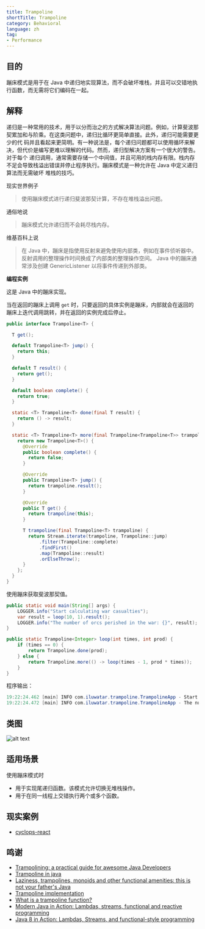 ```yaml
---
title: Trampoline
shortTitle: Trampoline
category: Behavioral
language: zh
tag:
- Performance
---
```


## 目的

蹦床模式是用于在 Java 中递归地实现算法，而不会破坏堆栈，并且可以交错地执行函数，而无需将它们编码在一起。

## 解释

递归是一种常用的技术，用于以分而治之的方式解决算法问题。例如，计算斐波那契累加和与阶乘。在这类问题中，递归比循环更简单直接。此外，递归可能需要更少的代
码并且看起来更简明。有一种说法是，每个递归问题都可以使用循环来解决，但代价是编写更难以理解的代码。然而，递归型解决方案有一个很大的警告。对于每个
递归调用，通常需要存储一个中间值，并且可用的栈内存有限。栈内存不足会导致栈溢出错误并停止程序执行。蹦床模式是一种允许在 Java 中定义递归算法而无需破坏
堆栈的技巧。

现实世界例子

> 使用蹦床模式进行递归斐波那契计算，不存在堆栈溢出问题。

通俗地说

> 蹦床模式允许递归而不会耗尽栈内存。

维基百科上说

> 在 Java 中，蹦床是指使用反射来避免使用内部类，例如在事件侦听器中。反射调用的整理操作时间换成了内部类的整理操作空间。 Java 中的蹦床通常涉及创建 GenericListener 以将事件传递到外部类。

**编程实例**

这是 Java 中的蹦床实现。

当在返回的蹦床上调用 `get` 时，只要返回的具体实例是蹦床，内部就会在返回的蹦床上迭代调用跳转，并在返回的实例完成后停止。

```java
public interface Trampoline<T> {

  T get();

  default Trampoline<T> jump() {
    return this;
  }

  default T result() {
    return get();
  }

  default boolean complete() {
    return true;
  }

  static <T> Trampoline<T> done(final T result) {
    return () -> result;
  }

  static <T> Trampoline<T> more(final Trampoline<Trampoline<T>> trampoline) {
    return new Trampoline<T>() {
      @Override
      public boolean complete() {
        return false;
      }

      @Override
      public Trampoline<T> jump() {
        return trampoline.result();
      }

      @Override
      public T get() {
        return trampoline(this);
      }

      T trampoline(final Trampoline<T> trampoline) {
        return Stream.iterate(trampoline, Trampoline::jump)
            .filter(Trampoline::complete)
            .findFirst()
            .map(Trampoline::result)
            .orElseThrow();
      }
    };
  }
}
```

使用蹦床获取斐波那契值。

```java
public static void main(String[] args) {
    LOGGER.info("Start calculating war casualties");
    var result = loop(10, 1).result();
    LOGGER.info("The number of orcs perished in the war: {}", result);
}

public static Trampoline<Integer> loop(int times, int prod) {
    if (times == 0) {
        return Trampoline.done(prod);
    } else {
        return Trampoline.more(() -> loop(times - 1, prod * times));
    }
}
```

程序输出：

```java
19:22:24.462 [main] INFO com.iluwatar.trampoline.TrampolineApp - Start calculating war casualties
19:22:24.472 [main] INFO com.iluwatar.trampoline.TrampolineApp - The number of orcs perished in the war: 3628800
```

## 类图

![alt text](./etc/trampoline_urm.png "Trampoline pattern class diagram")

## 适用场景

使用蹦床模式时
* 用于实现尾递归函数。该模式允许切换无堆栈操作。
* 用于在同一线程上交错执行两个或多个函数。

## 现实案例

* [cyclops-react](https://github.com/aol/cyclops-react)

## 鸣谢

* [Trampolining: a practical guide for awesome Java Developers](https://medium.com/@johnmcclean/trampolining-a-practical-guide-for-awesome-java-developers-4b657d9c3076)
* [Trampoline in java ](http://mindprod.com/jgloss/trampoline.html)
* [Laziness, trampolines, monoids and other functional amenities: this is not your father's Java](https://www.slideshare.net/mariofusco/lazine)
* [Trampoline implementation](https://github.com/bodar/totallylazy/blob/master/src/com/googlecode/totallylazy/Trampoline.java)
* [What is a trampoline function?](https://stackoverflow.com/questions/189725/what-is-a-trampoline-function)
* [Modern Java in Action: Lambdas, streams, functional and reactive programming](https://www.amazon.com/gp/product/1617293563/ref=as_li_qf_asin_il_tl?ie=UTF8&tag=javadesignpat-20&creative=9325&linkCode=as2&creativeASIN=1617293563&linkId=ad53ae6f9f7c0982e759c3527bd2595c)
* [Java 8 in Action: Lambdas, Streams, and functional-style programming](https://www.amazon.com/gp/product/1617291994/ref=as_li_qf_asin_il_tl?ie=UTF8&tag=javadesignpat-20&creative=9325&linkCode=as2&creativeASIN=1617291994&linkId=e3e5665b0732c59c9d884896ffe54f4f)
